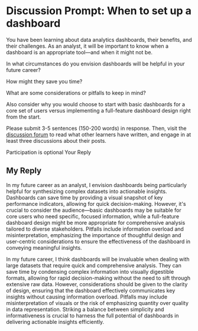 # Discussion Prompt: When to set up a dashboard

You have been learning about data analytics dashboards, their benefits, and their challenges. As an analyst, it will be important to know when a dashboard is an appropriate tool—and when it might not be. 

In what circumstances do you envision dashboards will be helpful in your future career?

How might they save you time?

What are some considerations or pitfalls to keep in mind?

Also consider why you would choose to start with basic dashboards for a core set of users versus implementing a full-feature dashboard design right from the start.

Please submit 3-5 sentences (150-200 words) in response. Then, visit the [discussion forum](https://www.coursera.org/learn/visualize-data/discussions) to read what other learners have written, and engage in at least three discussions about their posts.

Participation is optional
Your Reply

## My Reply

In my future career as an analyst, I envision dashboards being particularly helpful for synthesizing complex datasets into actionable insights. Dashboards can save time by providing a visual snapshot of key performance indicators, allowing for quick decision-making. However, it's crucial to consider the audience—basic dashboards may be suitable for core users who need specific, focused information, while a full-feature dashboard design might be more appropriate for comprehensive analysis tailored to diverse stakeholders. Pitfalls include information overload and misinterpretation, emphasizing the importance of thoughtful design and user-centric considerations to ensure the effectiveness of the dashboard in conveying meaningful insights.

In my future career, I think dashboards will be invaluable when dealing with large datasets that require quick and comprehensive analysis. They can save time by condensing complex information into visually digestible formats, allowing for rapid decision-making without the need to sift through extensive raw data. However, considerations should be given to the clarity of design, ensuring that the dashboard effectively communicates key insights without causing information overload. Pitfalls may include misinterpretation of visuals or the risk of emphasizing quantity over quality in data representation. Striking a balance between simplicity and informativeness is crucial to harness the full potential of dashboards in delivering actionable insights efficiently.
